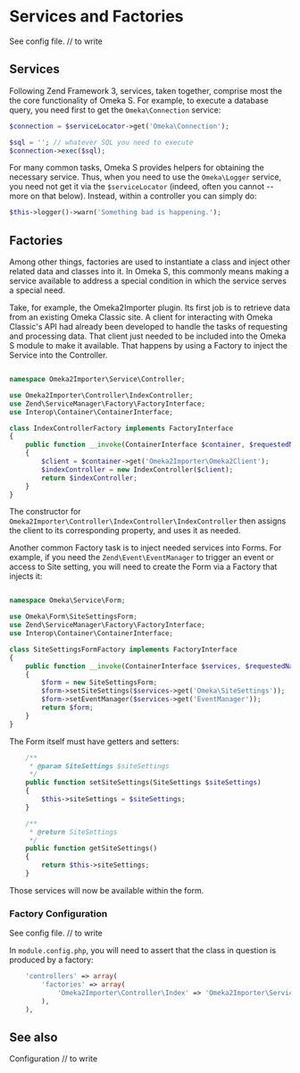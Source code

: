 # Services and Factories

See config file. // to write

## Services

Following Zend Framework 3, services, taken together, comprise most the the core functionality of Omeka S. For example, to execute a database query, you need first to get the `Omeka\Connection` service:

```php
$connection = $serviceLocator->get('Omeka\Connection');

$sql = ''; // whatever SQL you need to execute
$connection->exec($sql);
```

For many common tasks, Omeka S provides helpers for obtaining the necessary service. Thus, when you need to use the `Omeka\Logger` service, you need not get it via the `$serviceLocator` (indeed, often you cannot -- more on that below). Instead, within a controller you can simply do:

```php
$this->logger()->warn('Something bad is happening.');
```




## Factories

Among other things, factories are used to instantiate a class and inject other related data and classes into it. In Omeka S, this commonly means making a service available to address a special condition in which the service serves a special need.

Take, for example, the Omeka2Importer plugin. Its first job is to retrieve data from an existing Omeka Classic site. A client for interacting with Omeka Classic's API had already been developed to handle the tasks of requesting and processing data. That client just needed to be included into the Omeka S module to make it available. That happens by using a Factory to inject the Service into the Controller.

```php

namespace Omeka2Importer\Service\Controller;

use Omeka2Importer\Controller\IndexController;
use Zend\ServiceManager\Factory\FactoryInterface;
use Interop\Container\ContainerInterface;

class IndexControllerFactory implements FactoryInterface
{
    public function __invoke(ContainerInterface $container, $requestedName, array $options = null)
    {
        $client = $container->get('Omeka2Importer\Omeka2Client');
        $indexController = new IndexController($client);
        return $indexController;
    }
}
```
The constructor for `Omeka2Importer\Controller\IndexController\IndexController` then assigns the client to its corresponding property, and uses it as needed.

Another common Factory task is to inject needed services into Forms. For example, if you need the `Zend\Event\EventManager` to trigger an event or access to Site setting, you will need to create the Form via a Factory that injects it:

```php

namespace Omeka\Service\Form;

use Omeka\Form\SiteSettingsForm;
use Zend\ServiceManager\Factory\FactoryInterface;
use Interop\Container\ContainerInterface;

class SiteSettingsFormFactory implements FactoryInterface
{
    public function __invoke(ContainerInterface $services, $requestedName, array $options = null)
    {
        $form = new SiteSettingsForm;
        $form->setSiteSettings($services->get('Omeka\SiteSettings'));
        $form->setEventManager($services->get('EventManager'));
        return $form;
    }
}

```

The Form itself must have getters and setters:

```php
    /**
     * @param SiteSettings $siteSettings
     */
    public function setSiteSettings(SiteSettings $siteSettings)
    {
        $this->siteSettings = $siteSettings;
    }

    /**
     * @return SiteSettings
     */
    public function getSiteSettings()
    {
        return $this->siteSettings;
    }

```

Those services will now be available within the form.

### Factory Configuration

See config file. // to write

In `module.config.php`, you will need to assert that the class in question is produced by a factory:

```php
    'controllers' => array(
        'factories' => array(
            'Omeka2Importer\Controller\Index' => 'Omeka2Importer\Service\Controller\IndexControllerFactory',
        ),
    ),

```

## See also

Configuration // to write



